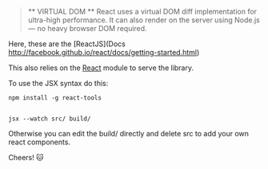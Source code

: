 > ** VIRTUAL DOM **
React uses a virtual DOM diff implementation for ultra-high performance. It can also render on the server using Node.js — no heavy browser DOM required.


Here, these are the [ReactJS](Docs http://facebook.github.io/react/docs/getting-started.html)

This also relies on the [React](http://drupal.org/project/react) module to serve the library.

To use the JSX syntax do this:

    npm install -g react-tools


    jsx --watch src/ build/

Otherwise you can edit the build/ directly and delete src to add your own react components.

Cheers! :cat:
